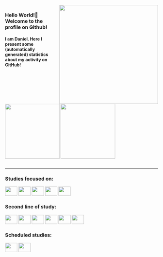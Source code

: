  
 <img src = "banner.gif" width = "325px" align = "right">
 <h3>Hello World!🌱 Welcome to the profile on Github!</h3> 
<h4> </h4>  
     
<h4>I am Daniel. Here I present some (automatically generated) statistics about my activity on GitHub! </h4>



<div>
<table>
    <tr>
  <img align="left" height="180em" src="https://github-readme-stats.vercel.app/api/top-langs/?username=DanielCastilhoDIniz&layout=compact&langs_count=16&theme=great-gatsby"/>
</div>
  <img  height="180em" src="https://github-readme-stats.vercel.app/api?username=DanielCastilhoDIniz&show_icons=true&theme=great-gatsby&include_all_commits=true&count_private=true"/>

  
    

</tr>
</table>

<hr>
<h3> Studies focused on:</h3> 
       
       

<img  height="30" width="40" src="https://cdn.jsdelivr.net/gh/devicons/devicon/icons/python/python-original.svg" /> 
<img  height="30" width="40" src="https://cdn.jsdelivr.net/gh/devicons/devicon/icons/mongodb/mongodb-plain-wordmark.svg" />
<img height="30" width="40" src="https://cdn.jsdelivr.net/gh/devicons/devicon/icons/javascript/javascript-plain.svg" /> 
<img height="30" width="40" src="https://cdn.jsdelivr.net/gh/devicons/devicon/icons/nodejs/nodejs-plain-wordmark.svg" />
<img height="30" width="40" src="https://cdn.jsdelivr.net/gh/devicons/devicon/icons/sqlalchemy/sqlalchemy-original-wordmark.svg" />
          

<br>      
          
### Second line of study:

<img  height="30" width="40" src="https://cdn.jsdelivr.net/gh/devicons/devicon/icons/sqlite/sqlite-original.svg" />
<img height="30" width="40" src="https://cdn.jsdelivr.net/gh/devicons/devicon/icons/pandas/pandas-original-wordmark.svg" />
<img height="30" width="40" src="https://cdn.jsdelivr.net/gh/devicons/devicon/icons/numpy/numpy-original.svg" />        
<img height="30" width="40"  src="https://cdn.jsdelivr.net/gh/devicons/devicon/icons/html5/html5-original.svg" /> 
<img height="30" width="40" src="https://cdn.jsdelivr.net/gh/devicons/devicon/icons/css3/css3-original.svg" />
<img height="30" width="40" src="https://cdn.jsdelivr.net/gh/devicons/devicon/icons/amazonwebservices/amazonwebservices-original.svg" />

### Scheduled studies:

<img  height="30" width="40" src="https://cdn.jsdelivr.net/gh/devicons/devicon/icons/postgresql/postgresql-original.svg" />
<img height="30" width="40" src="https://cdn.jsdelivr.net/gh/devicons/devicon/icons/oracle/oracle-original.svg" />
          
          
